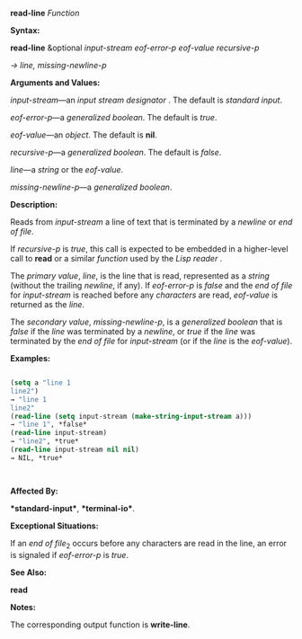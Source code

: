 **read-line** *Function* 



**Syntax:** 



**read-line** &amp;optional *input-stream eof-error-p eof-value recursive-p* 



*→ line, missing-newline-p* 



**Arguments and Values:** 



*input-stream*—an *input stream designator* . The default is *standard input*. 



*eof-error-p*—a *generalized boolean*. The default is *true*. 



*eof-value*—an *object*. The default is **nil**. 



*recursive-p*—a *generalized boolean*. The default is *false*. 



*line*—a *string* or the *eof-value*. 



*missing-newline-p*—a *generalized boolean*. 



**Description:** 



Reads from *input-stream* a line of text that is terminated by a *newline* or *end of file*. 



If *recursive-p* is *true*, this call is expected to be embedded in a higher-level call to **read** or a similar *function* used by the *Lisp reader* . 



The *primary value*, *line*, is the line that is read, represented as a *string* (without the trailing *newline*, if any). If *eof-error-p* is *false* and the *end of file* for *input-stream* is reached before any *characters* are read, *eof-value* is returned as the *line*. 



The *secondary value*, *missing-newline-p*, is a *generalized boolean* that is *false* if the *line* was terminated by a *newline*, or *true* if the *line* was terminated by the *end of file* for *input-stream* (or if the *line* is the *eof-value*). 



**Examples:**
```lisp

(setq a "line 1 
line2") 
→ "line 1 
line2" 
(read-line (setq input-stream (make-string-input-stream a))) 
→ "line 1", *false* 
(read-line input-stream) 
→ "line2", *true* 
(read-line input-stream nil nil) 
→ NIL, *true* 




```
**Affected By:** 



**\*standard-input\***, **\*terminal-io\***. 



**Exceptional Situations:** 



If an *end of file*<sub>2</sub> occurs before any characters are read in the line, an error is signaled if *eof-error-p* is *true*. 



**See Also:** 



**read** 



**Notes:** 



The corresponding output function is **write-line**. 



